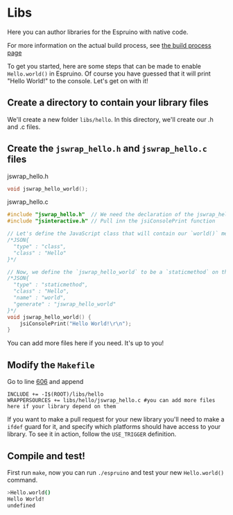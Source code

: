 Libs
====

Here you can author libraries for the Espruino with native code.

For more information on the actual build process, see [the build process page](../README_BuildProcess.md)

To get you started, here are some steps that can be made to enable `Hello.world()` in Espruino. 
Of course you have guessed that it will print "Hello World!" to the console. Let's get on with it!

## Create a directory to contain your library files
We'll create a new folder `libs/hello`. In this directory, we'll create our .h and .c files.

## Create the `jswrap_hello.h` and `jswrap_hello.c` files

jswrap_hello.h
```c
void jswrap_hello_world();
```

jswrap_hello.c

```c
#include "jswrap_hello.h"  // We need the declaration of the jswrap_hello_world function
#include "jsinteractive.h" // Pull inn the jsiConsolePrint function

// Let's define the JavaScript class that will contain our `world()` method. We'll call it `Hello`
/*JSON{
  "type" : "class",
  "class" : "Hello"
}*/

// Now, we define the `jswrap_hello_world` to be a `staticmethod` on the `Hello` class
/*JSON{
  "type" : "staticmethod",
  "class" : "Hello",
  "name" : "world",
  "generate" : "jswrap_hello_world"
}*/
void jswrap_hello_world() {
    jsiConsolePrint("Hello World!\r\n");
}
```

You can add more files here if you need. It's up to you!

## Modify the `Makefile`

Go to line [606](https://github.com/espruino/Espruino/blob/master/Makefile#L606) and append

```make
INCLUDE += -I$(ROOT)/libs/hello
WRAPPERSOURCES += libs/hello/jswrap_hello.c #you can add more files here if your library depend on them
```

If you want to make a pull request for your new library you'll need to make a `ifdef` guard for it, 
and specify which platforms should have access to your library.
To see it in action, follow the `USE_TRIGGER` definition.

## Compile and test!

First run `make`, now you can run `./espruino` and test your new `Hello.world()` command.

```sh
>Hello.world()
Hello World!
undefined
```

